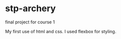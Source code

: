 # stp-archery
final project for course 1

My first use of html and css. I used flexbox for styling.
